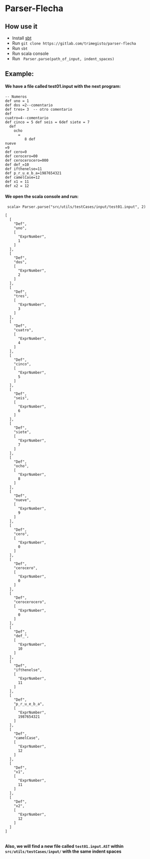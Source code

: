 # Parser-Flecha

## How use it

 - Install [sbt](https://www.scala-sbt.org/1.0/docs/Setup.html) 
 - Run `git clone https://gitlab.com/trimegisto/parser-flecha`
 - Run `sbt`
 - Run scala console
 - Run ` Parser.parse(path_of_input, indent_spaces)`

## Example:

#### We have a file called test01.input with the next program:   

```
-- Numeros
def uno = 1
def dos =2--comentario
def tres= 3  -- otro comentario
def
cuatro=4--comentario
def cinco = 5 def seis = 6def siete = 7
  def
    ocho
      =
         8 def
nueve
=9
def cero=0
def cerocero=00
def cerocerocero=000
def def_=10
def ifthenelse=11
def p_r_u_e_b_a=1987654321
def camelCase=12
def x1 = 11
def x2 = 12

```
 
 #### We open the scala console and run:
 
 ` scala> Parser.parse("src/utils/testCases/input/test01.input", 2)`
 
```
[
  [
    "Def",
    "uno",
    [
      "ExprNumber",
      1
    ]
  ],
  [
    "Def",
    "dos",
    [
      "ExprNumber",
      2
    ]
  ],
  [
    "Def",
    "tres",
    [
      "ExprNumber",
      3
    ]
  ],
  [
    "Def",
    "cuatro",
    [
      "ExprNumber",
      4
    ]
  ],
  [
    "Def",
    "cinco",
    [
      "ExprNumber",
      5
    ]
  ],
  [
    "Def",
    "seis",
    [
      "ExprNumber",
      6
    ]
  ],
  [
    "Def",
    "siete",
    [
      "ExprNumber",
      7
    ]
  ],
  [
    "Def",
    "ocho",
    [
      "ExprNumber",
      8
    ]
  ],
  [
    "Def",
    "nueve",
    [
      "ExprNumber",
      9
    ]
  ],
  [
    "Def",
    "cero",
    [
      "ExprNumber",
      0
    ]
  ],
  [
    "Def",
    "cerocero",
    [
      "ExprNumber",
      0
    ]
  ],
  [
    "Def",
    "cerocerocero",
    [
      "ExprNumber",
      0
    ]
  ],
  [
    "Def",
    "def_",
    [
      "ExprNumber",
      10
    ]
  ],
  [
    "Def",
    "ifthenelse",
    [
      "ExprNumber",
      11
    ]
  ],
  [
    "Def",
    "p_r_u_e_b_a",
    [
      "ExprNumber",
      1987654321
    ]
  ],
  [
    "Def",
    "camelCase",
    [
      "ExprNumber",
      12
    ]
  ],
  [
    "Def",
    "x1",
    [
      "ExprNumber",
      11
    ]
  ],
  [
    "Def",
    "x2",
    [
      "ExprNumber",
      12
    ]
  ]
]
    
```

#### Also, we will find a new file called `test01.input.AST` within `src/utils/testCases/input/` with the same indent spaces